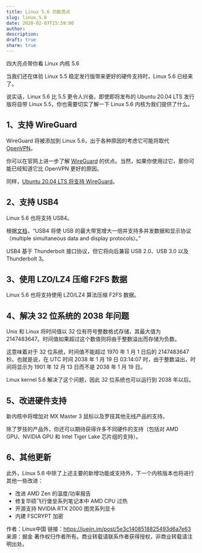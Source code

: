 ```yaml
---
title: Linux 5.6 功能亮点
slug: linux_5.6
date: 2020-02-07T15:59:00
author: 
description: 
draft: true
share: true
---
```

四大亮点带你看 Linux 内核 5.6

当我们还在体验 Linux 5.5 稳定发行版带来更好的硬件支持时，Linux 5.6 已经来了。

说实话，Linux 5.6 比 5.5 更令人兴奋。即使即将发布的 Ubuntu 20.04 LTS 发行版将自带 Linux 5.5，你也需要切实了解一下 Linux 5.6 内核为我们提供了什么。

<!-- more -->
## 1、支持 WireGuard
WireGuard 将被添加到 Linux 5.6，出于各种原因的考虑它可能将取代[OpenVPN](https://openvpn.net/)。

你可以在官网上进一步了解 [WireGuard](https://www.wireguard.com/) 的优点。当然，如果你使用过它，那你可能已经知道它比 OpenVPN 更好的原因。

同样，[Ubuntu 20.04 LTS 将支持 WireGuard](https://www.phoronix.com/scan.php?page=news_item&px=Ubuntu-20.04-Adds-WireGuard)。

## 2、支持 USB4
Linux 5.6 也将支持 USB4。

根据[文档](https://www.usb.org/sites/default/files/2019-09/USB-IF_USB4%20spec%20announcement_FINAL.pdf)，“USB4 将使 USB 的最大带宽增大一倍并支持多并发数据和显示协议（multiple simultaneous data and display protocols）。”

USB4 基于 Thunderbolt 接口协议，但它将向后兼容 USB 2.0、USB 3.0 以及 Thunderbolt 3。

## 3、使用 LZO/LZ4 压缩 F2FS 数据
Linux 5.6 也将支持使用 LZO/LZ4 算法压缩 F2FS 数据。

## 4、解决 32 位系统的 2038 年问题
Unix 和 Linux 将时间值以 32 位有符号整数格式存储，其最大值为 2147483647。时间值如果超过这个数值则将由于整数溢出而存储为负数。

这意味着对于 32 位系统，时间值不能超过 1970 年 1 月 1 日后的 2147483647 秒。也就是说，在 UTC 时间 2038 年 1 月 19 日 03:14:07 时，由于整数溢出，时间将显示为 1901 年 12 月 13 日而不是 2038 年 1 月 19 日。

Linux kernel 5.6 解决了这个问题，因此 32 位系统也可以运行到 2038 年以后。

## 5、改进硬件支持
新内核中将增加对 MX Master 3 鼠标以及罗技其他无线产品的支持。

除了罗技的产品外，你还可以期待获得许多不同硬件的支持（包括对 AMD GPU、NVIDIA GPU 和 Intel Tiger Lake 芯片组的支持）。

## 6、其他更新
此外，Linux 5.6 中除了上述主要的新增功能或支持外，下一个内核版本也将进行其他一些改进：

- 改进 AMD Zen 的温度/功率报告
- 修复华硕飞行堡垒系列笔记本中 AMD CPU 过热
- 开源支持 NVIDIA RTX 2000 图灵系列显卡
- 内建 FSCRYPT 加密

作者：Linux中国
链接：https://juejin.im/post/5e3c1408518825493d6a7e63
来源：掘金
著作权归作者所有。商业转载请联系作者获得授权，非商业转载请注明出处。
